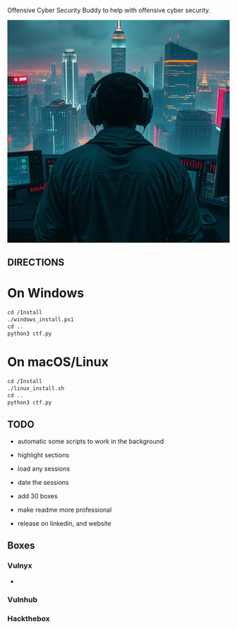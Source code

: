 Offensive Cyber Security Buddy to help with offensive cyber security.


<div align="center">
  <img src="https://github.com/Infinit3i/oco-buddy/blob/44b3feb06ca1ff9fd9bb9f864c17acf474af31e1/Assets/Pictures/Hacker.jpeg" alt="Hacker" width="600">
</div>


## DIRECTIONS


# On Windows
```
cd /Install
./windows_install.ps1
cd ..
python3 ctf.py
```


# On macOS/Linux
```
cd /Install
./linux_install.sh
cd ..
python3 ctf.py
```

## TODO

- automatic some scripts to work in the background
- highlight sections
- load any sessions
- date the sessions

- add 30 boxes
- make readme more professional
- release on linkedin, and website

## Boxes

### Vulnyx
- 

### Vulnhub


### Hackthebox